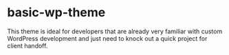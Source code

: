 # basic-wp-theme
This theme is ideal for developers that are already very familiar with custom WordPress development and just need to knock out a quick project for client handoff.

